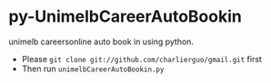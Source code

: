 # py-UnimelbCareerAutoBookin

unimelb careersonline auto book in using python.

* Please `git clone git://github.com/charlierguo/gmail.git` first
* Then run `unimelbCareerAutoBookin.py`